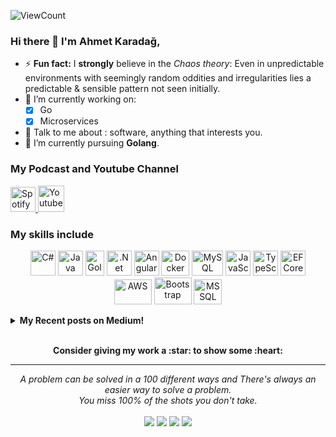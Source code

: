![ViewCount](http://bit.ly/Thomas-Github-Visits)

### Hi there 👋 I'm Ahmet Karadağ,

- ⚡ **Fun fact:** I **strongly** believe in the *Chaos theory*: Even in unpredictable environments with seemingly random oddities and irregularities lies a predictable & sensible pattern not seen initially.
- 🔭 I’m currently working on:
	- [x] Go
	- [x] Microservices
- 💬 Talk to me about : software, anything that interests you.
- 🌱 I’m currently pursuing **Golang**.

### My Podcast and Youtube Channel
<p>
 <a href="https://cdn-icons-png.flaticon.com/512/174/174872.png" target="_blank"><img title="Spotify Channel" alt="Spotify" src="https://raw.githubusercontent.com/peterthehan/peterthehan/master/assets/spotify.svg" width="40" height="40" />
</a>
<a target="_blank" href="https://www.youtube.com/channel/UCHne5PMX5mGYTkFMJMS0ZBw" > <img title="Youtube Channel"  alt="Youtube" src="https://raw.githubusercontent.com/peterthehan/peterthehan/master/assets/youtube.svg" width="42" height="42" />
</a>
</p>	

### My skills include

<p align="center">
	<img title="C#" alt="C#" src="https://iconape.com/wp-content/files/sh/51404/svg/c--4.svg" width="40" height="40" />
	<img title="Java" alt="Java" src="https://cdn.iconscout.com/icon/free/png-256/java-60-1174953.png" width="40" height="40" />
		<img title="Golang" alt="Golang" src="https://seeklogo.com/images/G/go-logo-046185B647-seeklogo.com.png" width="30" height="40" />
	<img title=".NET Core" alt=".Net Core" src="https://upload.wikimedia.org/wikipedia/commons/thumb/e/ee/.NET_Core_Logo.svg/1200px-.NET_Core_Logo.svg.png" width="40" height="40" />
	<img title="Angular" alt="Angular" src="https://cdn.worldvectorlogo.com/logos/angular-icon.svg" width="40" height="40" />
	<img title="Docker" alt="Docker" src="https://www.docker.com/sites/default/files/d8/2019-07/vertical-logo-monochromatic.png" width="45" height="40" />
	<img title="MySQL" alt="MySQL" src="https://raw.githubusercontent.com/Thomas-George-T/Thomas-George-T/master/assets/mysql.svg" width="50" height="40" />
	<img title="JavaScript" alt="JavaScript" src="https://upload.wikimedia.org/wikipedia/commons/thumb/9/99/Unofficial_JavaScript_logo_2.svg/1024px-Unofficial_JavaScript_logo_2.svg.png" height="40" />
	<img title="TypeScript" alt="TypeScript" src="https://upload.wikimedia.org/wikipedia/commons/thumb/4/4c/Typescript_logo_2020.svg/2048px-Typescript_logo_2020.svg.png" width="40" height="40" />
	<img title="EF Core" alt="EF Core" src="https://www.gencayyildiz.com/blog/wp-content/uploads/2019/08/ef-core.png" width="40" height="40" />	
	<img title="AWS" alt="AWS" src="https://raw.githubusercontent.com/Thomas-George-T/Thomas-George-T/master/assets/aws.svg" width="60" height="40" />
	<img title="Bootstrap" alt="Bootstrap" src="https://cdn.worldvectorlogo.com/logos/bootstrap-5-1.svg" width="60" height="43" />
        <img title="MSSQL" alt="MSSQL" src="https://www.freeiconspng.com/thumbs/sql-server-icon-png/sql-server-icon-8.png" width="45" height="40" />
</p>



<details><summary><b>My Recent posts on Medium!</b></summary>

<a target="_blank" href="https://github-readme-medium-recent-article.vercel.app/medium/@ahmetkaradag/0"><img src="https://github-readme-medium-recent-article.vercel.app/medium/@ahmetkaradag/0" alt="Recent Article on medium 1"></img></a>

<a target="_blank" href="https://github-readme-medium-recent-article.vercel.app/medium/@ahmetkaradag/1"><img src="https://github-readme-medium-recent-article.vercel.app/medium/@ahmetkaradag/1" alt="Recent Article on medium 2"></img></a>   

<a target="_blank" href="https://github-readme-medium-recent-article.vercel.app/medium/@ahmetkaradag/2"><img src="https://github-readme-medium-recent-article.vercel.app/medium/@ahmetkaradag/2" alt="Recent Article on medium 3"></img></a>  
    
</details>    

<br>

<p align="center">
	<strong>Consider giving my work a :star: to show some :heart:</strong>
</p>

<hr>
<p align="center">
   <i>A problem can be solved in a 100 different ways and There's always an easier way to solve a problem.</i>
   <br>
   <i>You miss 100% of the shots you don't take.</i>
   <br>
<br>
<a target="_blank" href="https://www.linkedin.com/in/ahmetkaradag/"><img src="https://img.shields.io/badge/-LinkedIn-0077B5?style=for-the-badge&logo=Linkedin&logoColor=white"></img></a>
<a target="_blank" href="mailto:ahmetikrdg@gmail.com"><img src="https://img.shields.io/badge/-Gmail-D14836?style=for-the-badge&logo=Gmail&logoColor=white"></img></a>
<a target="_blank" href="https://medium.com/@ahmetkaradag"><img src="https://img.shields.io/badge/-Medium-12100E?style=for-the-badge&logo=Medium&logoColor=white"></img></a>
<a target="_blank" href="https://twitter.com/ahmetikrdg"><img src="https://img.shields.io/badge/-Twitter-1DA1F2?style=for-the-badge&logo=Twitter&logoColor=white"></img></a>
<br>
</p>       
